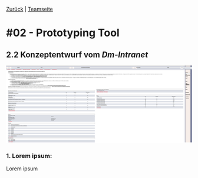 [Zurück](https://github.com/milena-sagert/IFD-WiSe20-21) | [Teamseite](https://webuser.hs-furtwangen.de/~rag/lehre/WiSe20-21/IFD/Kursinhalt/Team/)
# #02 - Prototyping Tool
## 2.2 Konzeptentwurf vom *Dm-Intranet*

![DM-Inranet](img/dm-intranet.png "DM-Intrant")


### 1. Lorem ipsum:
Lorem ipsum
